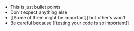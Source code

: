 - This is just bullet points
- Don't expect anything else
- [[Some of them might be important]] but other's won't
- Be careful because [[testing your code is so important]]